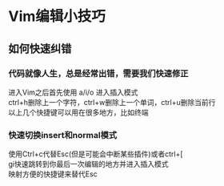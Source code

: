 # Vim编辑小技巧
## 如何快速纠错
### 代码就像人生，总是经常出错，需要我们快速修正
进入Vim之后首先使用 a/i/o  进入插入模式  
ctrl+h删除上一个字符，ctrl+w删除上一个单词，ctrl+u删除当前行  
以上几个快捷键可以用在很多地方，比如终端  
### 快速切换insert和normal模式 
使用Ctrl+c代替Esc(但是可能会中断某些插件)或者ctrl+[    
gi快速跳转到你最后一次编辑的地方并进入插入模式  
映射方便的快捷键来替代Esc      
